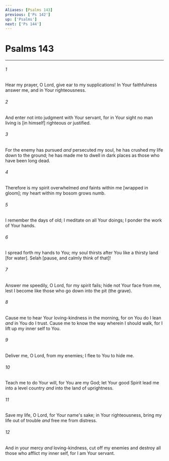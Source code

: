 ```yaml
---
Aliases: [Psalms 143]
previous: ['Ps 142']
up: ['Psalms']
next: ['Ps 144']
---
```

# Psalms 143

***














###### 1 






Hear my prayer, O Lord, give ear to my supplications! In Your faithfulness answer me, and in Your righteousness. 













###### 2 






And enter not into judgment with Your servant, for in Your sight no man living is [in himself] righteous _or_ justified. 













###### 3 






For the enemy has pursued _and_ persecuted my soul, he has crushed my life down to the ground; he has made me to dwell in dark places as those who have been long dead. 













###### 4 






Therefore is my spirit overwhelmed _and_ faints within me [wrapped in gloom]; my heart within my bosom grows numb. 













###### 5 






I remember the days of old; I meditate on all Your doings; I ponder the work of Your hands. 













###### 6 






I spread forth my hands to You; my soul thirsts after You like a thirsty land [for water]. Selah [pause, and calmly think of that]! 













###### 7 






Answer me speedily, O Lord, for my spirit fails; hide not Your face from me, lest I become like those who go down into the pit (the grave). 













###### 8 






Cause me to hear Your loving-kindness in the morning, for on You do I lean _and_ in You do I trust. Cause me to know the way wherein I should walk, for I lift up my inner self to You. 













###### 9 






Deliver me, O Lord, from my enemies; I flee to You to hide me. 













###### 10 






Teach me to do Your will, for You are my God; let Your good Spirit lead me into a level country _and_ into the land of uprightness. 













###### 11 






Save my life, O Lord, for Your name's sake; in Your righteousness, bring my life out of trouble _and_ free me from distress. 













###### 12 






And in your mercy _and_ loving-kindness, cut off my enemies and destroy all those who afflict my inner self, for I am Your servant.
